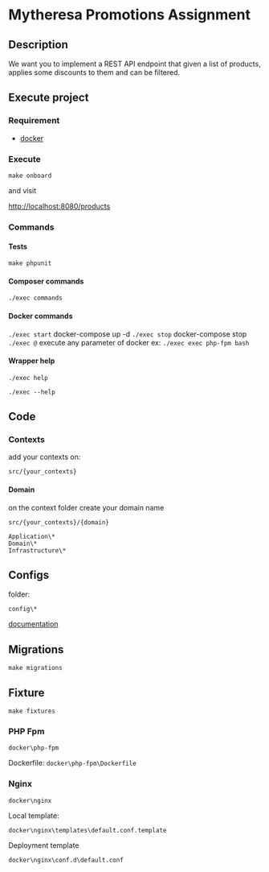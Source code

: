 # Mytheresa Promotions Assignment

## Description

We want you to implement a REST API endpoint that given a list of products, applies some discounts to them and can be
filtered.

## Execute project

### Requirement

- [docker](https://docs.docker.com/engine/install/)

### Execute

```
make onboard
```

and visit

[http://localhost:8080/products](http://localhost:8080/products)

### Commands

#### Tests

`make phpunit`

#### Composer commands

`./exec commands`

#### Docker commands

`./exec start` docker-compose up -d
`./exec stop` docker-compose stop
`./exec @` execute any parameter of docker ex: `./exec exec php-fpm bash`

#### Wrapper help

`./exec help`

`./exec --help`

## Code

### Contexts

add your contexts on:

`src/{your_contexts}`

#### Domain

on the context folder create your domain name

`src/{your_contexts}/{domain}`

```
Application\*
Domain\*
Infrastructure\*
```

## Configs

folder:

`config\*`

[documentation](https://symfony.com/doc/current/configuration.html)

## Migrations

`make migrations`

## Fixture

`make fixtures`

### PHP Fpm

`docker\php-fpm`

Dockerfile:
`docker\php-fpm\Dockerfile`

### Nginx

`docker\nginx`

Local template:

`docker\nginx\templates\default.conf.template`

Deployment template

`docker\nginx\conf.d\default.conf`
